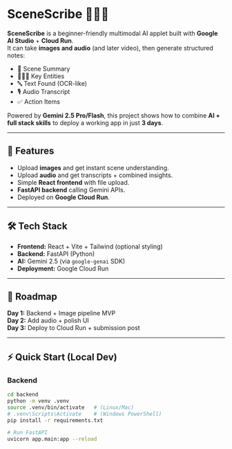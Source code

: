 # SceneScribe 🎥📝🎤

**SceneScribe** is a beginner-friendly multimodal AI applet built with **Google AI Studio** + **Cloud Run**.  
It can take **images and audio** (and later video), then generate structured notes:
- 📌 Scene Summary  
- 🧑‍🤝‍🧑 Key Entities  
- 🔤 Text Found (OCR-like)  
- 🎙 Audio Transcript  
- ✅ Action Items  

Powered by **Gemini 2.5 Pro/Flash**, this project shows how to combine **AI + full stack skills** to deploy a working app in just **3 days**.

---

## 🚀 Features
- Upload **images** and get instant scene understanding.
- Upload **audio** and get transcripts + combined insights.
- Simple **React frontend** with file upload.
- **FastAPI backend** calling Gemini APIs.
- Deployed on **Google Cloud Run**.

---

## 🛠 Tech Stack
- **Frontend:** React + Vite + Tailwind (optional styling)
- **Backend:** FastAPI (Python)
- **AI:** Gemini 2.5 (via `google-genai` SDK)
- **Deployment:** Google Cloud Run

---

## 📅 Roadmap
**Day 1:** Backend + Image pipeline MVP  
**Day 2:** Add audio + polish UI  
**Day 3:** Deploy to Cloud Run + submission post  

---

## ⚡ Quick Start (Local Dev)
### Backend
```bash
cd backend
python -m venv .venv
source .venv/bin/activate   # (Linux/Mac)
# .venv\Scripts\Activate    # (Windows PowerShell)
pip install -r requirements.txt

# Run FastAPI
uvicorn app.main:app --reload
```

